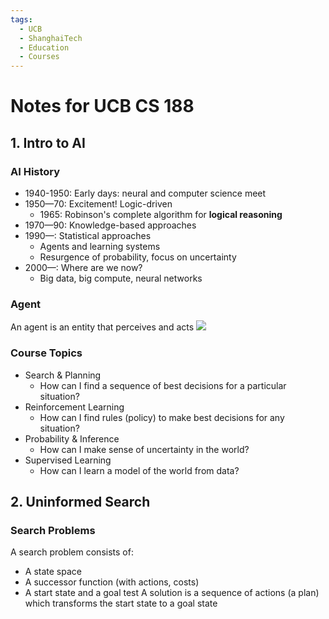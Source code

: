 ```yaml
---
tags:
  - UCB
  - ShanghaiTech
  - Education
  - Courses
---
```

# Notes for UCB CS 188
## 1. Intro to AI
### AI History
- 1940-1950: Early days: neural and computer science meet
- 1950—70: Excitement! Logic-driven
	- 1965: Robinson's complete algorithm for **logical reasoning**
- 1970—90: Knowledge-based approaches
- 1990—: Statistical approaches
	-  Agents and learning systems
	- Resurgence of probability, focus on uncertainty
- 2000—: Where are we now?
	- Big data, big compute, neural networks
### Agent
An agent is an entity that perceives and acts
![](https://webresources.aaaab3n.moe/uPic/TsvOqF.png)
### Course Topics
- Search & Planning
	- How can I find a sequence of best decisions for a particular situation?
- Reinforcement Learning
	- How can I find rules (policy) to make best decisions for any situation?
- Probability & Inference
	- How can I make sense of uncertainty in the world?
- Supervised Learning
	- How can I learn a model of the world from data?

## 2. Uninformed Search
### Search Problems
A search problem consists of:
- A state space
- A successor function (with actions, costs)
- A start state and a goal test
A solution is a sequence of actions (a plan) which transforms the start state to a goal state

